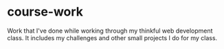 # course-work
Work that I've done while working through my thinkful web development class. It includes my challenges and other small projects I do for my class.
